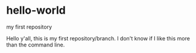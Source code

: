 # hello-world
my first repository

Hello y'all, this is my first repository/branch.
I don't know if I like this more than the command line.

